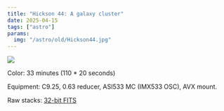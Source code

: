 ```yaml
---
title: "Hickson 44: A galaxy cluster"
date: 2025-04-15
tags: ["astro"]
params:
  img: "/astro/old/Hickson44.jpg"
---
```


![](/astro/old/Hickson44.jpg)

Color: 33 minutes (110 * 20 seconds)

Equipment: C9.25, 0.63 reducer, ASI533 MC (IMX533 OSC), AVX mount. 

Raw stacks: <a href="https://large.maurycyz.com/data/stacks/Hickson44.fit">32-bit FITS</a>

